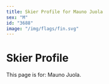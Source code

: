 ```yaml
---
title: Skier Profile for Mauno Juola
sex: "M"
id: "3688"
image: "/img/flags/fin.svg" 
---
```


# Skier Profile

This page is for: Mauno Juola.
    